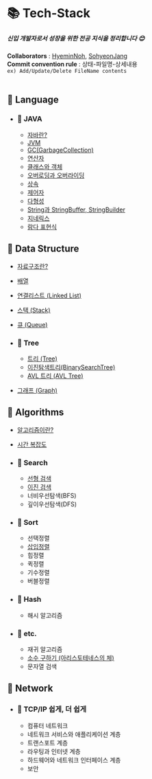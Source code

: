 # 📚 Tech-Stack

##### 신입 개발자로서 성장을 위한 전공 지식을 정리합니다 :blush:

**Collaborators** : [HyeminNoh](https://github.com/HyeminNoh), [SohyeonJang](https://github.com/shjang1013)  
**Commit convention rule** : 상태-파일명-상세내용  
`ex) Add/Update/Delete FileName contents`  
<br>

## 📒 Language  

- ### 📖 JAVA
    * [자바란?](./Language/Java/Java.md)
    * [JVM](./Language/Java/JVM(Java%20Virtual%20Machine).md)
    * [GC(GarbageCollection)](./Language/Java/GarbageCollection.md)  
    * [연산자](./Language/Java/Operator.md)
    * [클래스와 객체](./Language/Java/Class_and_Object.md)
    * [오버로딩과 오버라이딩](./Language/Java/Overloading_and_Overriding.md)
    * [상속](./Language/Java/Inheritance.md)
    * [제어자](./Language/Java/Modifier.md)
    * [다형성](./Language/Java/Polymorphism.md)
    * [String과 StringBuffer, StringBuilder](./Language/Java/String.md)  
    * [지네릭스](./Language/Java/Generics.md)  
    * [람다 표현식](./Language/Java/Lambda.md)  
    
## 📕 Data Structure

  * [자료구조란?](./DataStructure/DataStructure.md)  
  * [배열](./DataStructure/Array.md)    
  * [연결리스트 (Linked List)](./DataStructure/LinkedList.md)  
  * [스택 (Stack)](./DataStructure/Stack.md)  
  * [큐 (Queue)](./DataStructure/Queue.md)

  * ### 📖 Tree
    * [트리 (Tree)](./DataStructure/Tree.md)
    * [이진탐색트리(BinarySearchTree)](./DataStructure/BinaryTree.md)
    * [AVL 트리 (AVL Tree)](./DataStructure/AVLTree.md)

  * [그래프 (Graph)](./DataStructure/Graph.md)

## 📗 Algorithms

- [알고리즘이란?](./Algorithms/Algorithms.md)  
- [시간 복잡도](./Algorithms/TimeComplexity.md)

- ### 📖 Search
    * [선형 검색](./Algorithms/Search/LinearSearch.md)
    * [이진 검색](./Algorithms/Search/BinearySearch.md)
    * 너비우선탐색(BFS)
    * 깊이우선탐색(DFS)
     
- ### 📖 Sort  
    * 선택정렬
    * [삽입정렬](./Algorithms/Sort/InsertionSort.md)
    * 힙정렬
    * 퀵정렬
    * 기수정렬
    * 버블정렬

- ### 📖 Hash
    * 해시 알고리즘

- ### 📖 etc.
    * 재귀 알고리즘
    * [소수 구하기 (아리스토테네스의 체)](./Algorithms/PrimeNum.md)
    * 문자열 검색
    
## 📙 Network
- ### 📖 TCP/IP 쉽게, 더 쉽게
    * 컴퓨터 네트워크
    * 네트워크 서비스와 애플리케이션 계층
    * 트랜스포트 계층
    * 라우팅과 인터넷 계층
    * 하드웨어와 네트워크 인터페이스 계층
    * 보안

